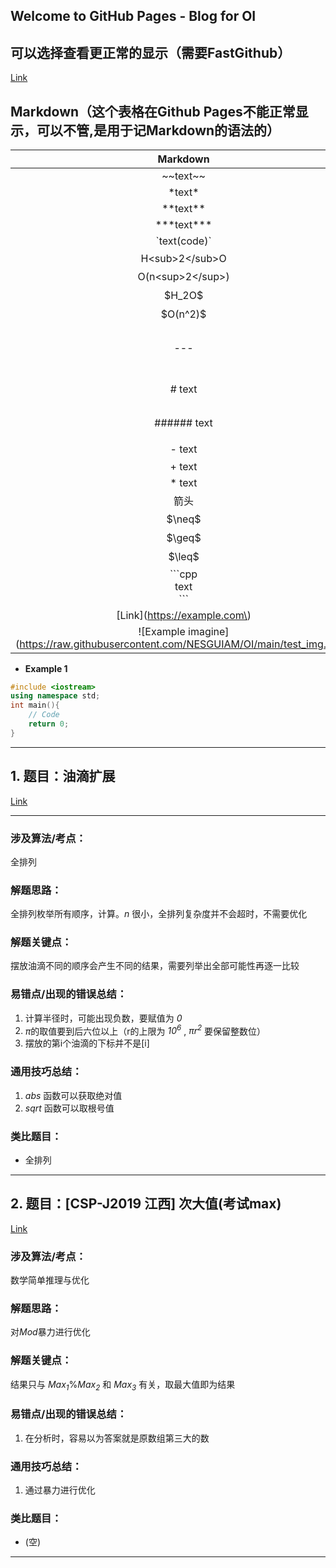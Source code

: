 ## Welcome to GitHub Pages - Blog for OI

## 可以选择查看更正常的显示（需要FastGithub）
[Link](https://github.com/NESGUIAM/oi)

## Markdown（这个表格在Github Pages不能正常显示，可以不管,是用于记Markdown的语法的）
|Markdown|————————————————|Preview|
|:--:|:--:|:--:|
|\~\~text\~\~||~~text~~|
|\*text\*||*text*|
|\*\*text\*\*||**text**|
|\*\*\*text\*\*\*||***text***|
|\`text(code)\`||`text(code)`|
|H\<sub>2\</sub>O||H<sub>2</sub>O|
|O(n\<sup>2\</sup>)||O(n<sup>2</sup>)|
|\$H_2O\$|（数学公式）|$H_2O$|
|\$O(n^2)\$|（数学公式）|$O(n^2)$|
|\-\-\-||分割线，表格不支持显示|
|\# text||一级标题（最大）|
|\#\#\#\#\#\# text||六级标题（最小）|
|\- text||无序列表|
|\+ text||- - -|
|\* text||- - -|
|箭头||[Link](https://blog.csdn.net/Ricky2007/article/details/109455046)|
|\$\neq\$|（数学公式）|$\neq$|
|\$\geq\$|（数学公式）|$\geq$|
|\$\leq\$|（数学公式）|$\leq$|
|\`\`\`cpp<br>text<br>\`\`\`||Example 1|
|\[Link\]\(https://example.com\)||[Link](https://example.com)
|\!\[Example imagine\]\(https://raw.githubusercontent.com/NESGUIAM/OI/main/test_img.png\)|(图片可能会用到Fastgithub)|![Example imagine](https://raw.githubusercontent.com/NESGUIAM/OI/main/test_img.png)|

+ **Example 1**
```cpp
#include <iostream>
using namespace std;
int main(){
    // Code
    return 0;
}
```

---

## 1. 题目：油滴扩展

[Link](https://www.luogu.com.cn/problem/P1378)

---

### 涉及算法/考点：
全排列

### 解题思路：
全排列枚举所有顺序，计算。*n* 很小，全排列复杂度并不会超时，不需要优化
### 解题关键点：
摆放油滴不同的顺序会产生不同的结果，需要列举出全部可能性再逐一比较
### 易错点/出现的错误总结：
1. 计算半径时，可能出现负数，要赋值为 *0*
2. *π*的取值要到后六位以上（r的上限为 *10<sup>6</sup>* , *πr<sup>2</sup>* 要保留整数位）
3. 摆放的第i个油滴的下标并不是[i]
### 通用技巧总结：
1. *abs* 函数可以获取绝对值
2. *sqrt* 函数可以取根号值
### 类比题目：
- 全排列

---

## 2. 题目：[CSP-J2019 江西] 次大值(考试max)

[Link](https://www.luogu.com.cn/problem/P5682)

### 涉及算法/考点：
数学简单推理与优化

### 解题思路：
对*Mod*暴力进行优化
### 解题关键点：
结果只与 *Max<sub>1</sub>*%*Max<sub>2</sub>* 和 *Max<sub>3</sub>* 有关，取最大值即为结果

### 易错点/出现的错误总结：
1. 在分析时，容易以为答案就是原数组第三大的数
### 通用技巧总结：
1. 通过暴力进行优化
### 类比题目：
- (空)

---